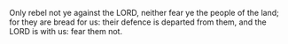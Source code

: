 Only rebel not ye against the LORD, neither fear ye the people of the land; for they are bread for us: their defence is departed from them, and the LORD is with us: fear them not.
